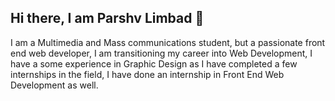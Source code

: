 ## Hi there, I am Parshv Limbad 👋

<!--
**ParshvLimbad/ParshvLimbad** is a ✨ _special_ ✨ repository because its `README.md` (this file) appears on your GitHub profile.

Here are some ideas to get you started:

- 🔭 I’m currently working on ...
- 🌱 I’m currently learning ...
- 👯 I’m looking to collaborate on ...
- 🤔 I’m looking for help with ...
- 💬 Ask me about ...
- 📫 How to reach me: ...
- 😄 Pronouns: ...
- ⚡ Fun fact: ...
-->
I am a Multimedia and Mass communications student, but a passionate front end web developer, I am transitioning my career into Web Development, I have a some experience in Graphic Design as I have completed a few internships in the field, I have done an internship in Front End Web Development as well.

